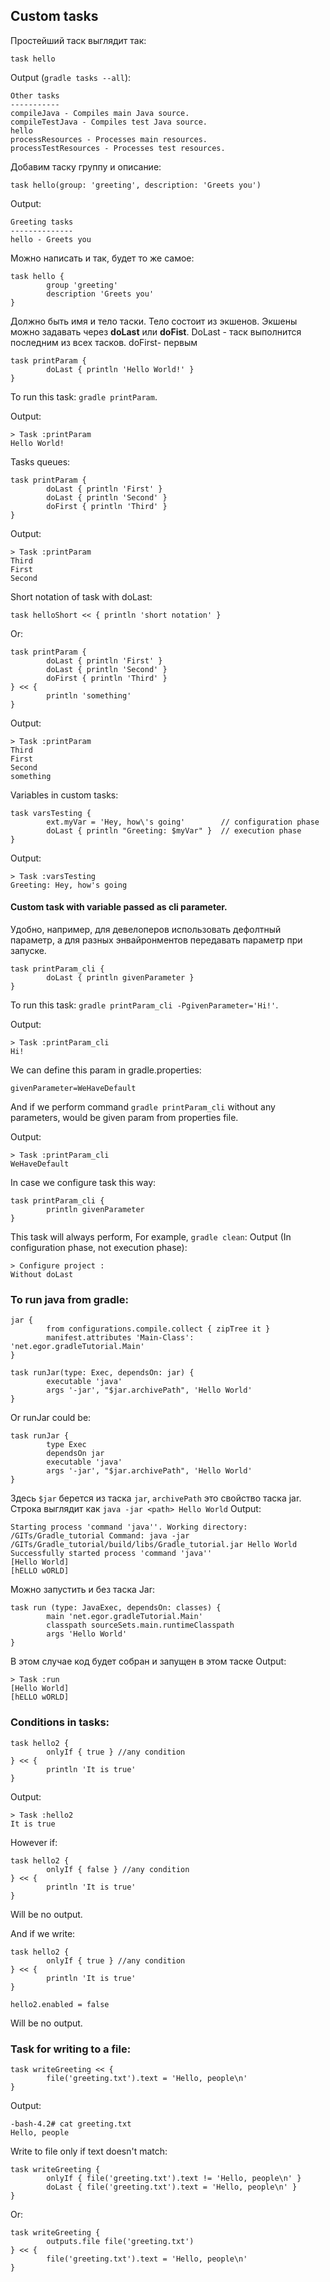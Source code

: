 ## Custom tasks
Простейший таск выглядит так:
```
task hello
```
Output (`gradle tasks --all`):
```
Other tasks
-----------
compileJava - Compiles main Java source.
compileTestJava - Compiles test Java source.
hello
processResources - Processes main resources.
processTestResources - Processes test resources.
```
Добавим таску группу и описание:
```
task hello(group: 'greeting', description: 'Greets you')
```
Output:
```
Greeting tasks
--------------
hello - Greets you
```
Можно написать и так, будет то же самое:
```
task hello {
        group 'greeting'
        description 'Greets you'
}
```

Должно быть имя и тело таски.
Тело состоит из экшенов. Экшены можно задавать через **doLast** или **doFist**. DoLast - таск выполнится последним из всех тасков. doFirst- первым

```
task printParam {
        doLast { println 'Hello World!' }
}
```
To run this task: `gradle printParam`.

Output:
```
> Task :printParam
Hello World!
```
Tasks queues:
```
task printParam {
        doLast { println 'First' }
        doLast { println 'Second' }
        doFirst { println 'Third' }
}
```
Output:
```
> Task :printParam
Third
First
Second
```
Short notation of task with doLast:
```
task helloShort << { println 'short notation' }
```
Or:
```
task printParam {
        doLast { println 'First' }
        doLast { println 'Second' }
        doFirst { println 'Third' }
} << {
        println 'something'
}
```
Output:
```
> Task :printParam
Third
First
Second
something
```
Variables in custom tasks:
```
task varsTesting {
        ext.myVar = 'Hey, how\'s going'        // configuration phase
        doLast { println "Greeting: $myVar" }  // execution phase
}
```
Output:
```
> Task :varsTesting
Greeting: Hey, how's going
```
#### Custom task with variable passed as cli parameter.
Удобно, например, для девелоперов использовать дефолтный параметр, а для разных энвайронментов передавать параметр при запуске.
```
task printParam_cli {
        doLast { println givenParameter }
}
```
To run this task: `gradle printParam_cli -PgivenParameter='Hi!'`.

Output:
```
> Task :printParam_cli
Hi!
```
We can define this param in gradle.properties:
```
givenParameter=WeHaveDefault
```
And if we perform command `gradle printParam_cli` without any parameters, would be given param from properties file.

Output:
```
> Task :printParam_cli
WeHaveDefault
```

In case we configure task this way:
```
task printParam_cli {
        println givenParameter
}
```
This task will always perform, For example, `gradle clean`:
Output (In configuration phase, not execution phase):
```
> Configure project :
Without doLast

```

### To run java from gradle:
```
jar {
        from configurations.compile.collect { zipTree it }
        manifest.attributes 'Main-Class': 'net.egor.gradleTutorial.Main'
}

task runJar(type: Exec, dependsOn: jar) {
        executable 'java'
        args '-jar', "$jar.archivePath", 'Hello World'
}
```
Or runJar could be:
```
task runJar {
        type Exec
        dependsOn jar
        executable 'java'
        args '-jar', "$jar.archivePath", 'Hello World'
}
```
Здесь `$jar` берется из таска `jar`, `archivePath` это свойство таска jar. Строка выглядит как `java -jar <path> Hello World`
Output:
```
Starting process 'command 'java''. Working directory: /GITs/Gradle_tutorial Command: java -jar /GITs/Gradle_tutorial/build/libs/Gradle_tutorial.jar Hello World
Successfully started process 'command 'java''
[Hello World]
[hELLO wORLD]
```
Можно запустить и без таска Jar:
```
task run (type: JavaExec, dependsOn: classes) {
        main 'net.egor.gradleTutorial.Main'
        classpath sourceSets.main.runtimeClasspath
        args 'Hello World'
}
```
В этом случае код будет собран и запущен в этом таске
Output:
```
> Task :run
[Hello World]
[hELLO wORLD]
```

### Conditions in tasks:
```
task hello2 {
        onlyIf { true } //any condition
} << {
        println 'It is true'
}
```
Output:
```
> Task :hello2
It is true
```
However if:
```
task hello2 {
        onlyIf { false } //any condition
} << {
        println 'It is true'
}
```
Will be no output.

And if we write:
```
task hello2 {
        onlyIf { true } //any condition
} << {
        println 'It is true'
}

hello2.enabled = false
```
Will be no output.

### Task for writing to a file:
```
task writeGreeting << {
        file('greeting.txt').text = 'Hello, people\n'
}
```
Output:
```
-bash-4.2# cat greeting.txt
Hello, people
```
Write to file only if text doesn't match:
```
task writeGreeting {
        onlyIf { file('greeting.txt').text != 'Hello, people\n' }
        doLast { file('greeting.txt').text = 'Hello, people\n' }
}
```
Or:
```
task writeGreeting {
        outputs.file file('greeting.txt')
} << {
        file('greeting.txt').text = 'Hello, people\n'
}
```





